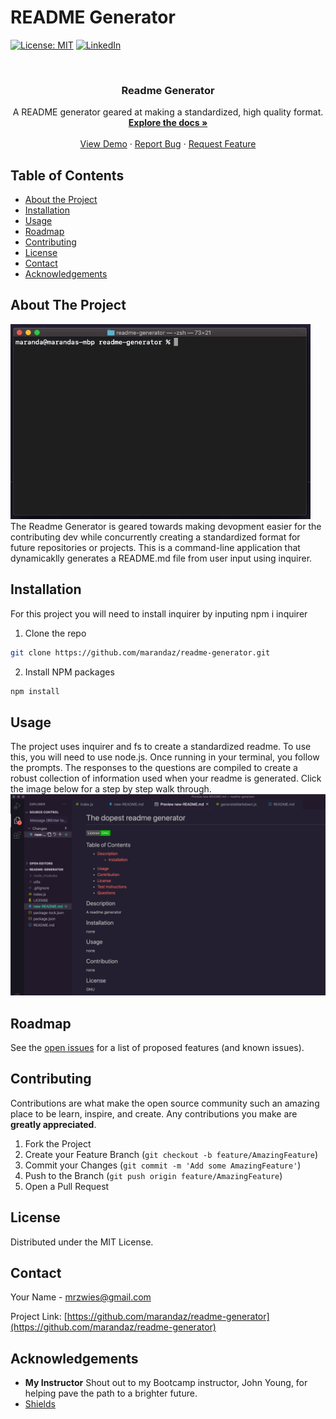 # README Generator

[![License: MIT](https://img.shields.io/badge/License-MIT-yellow.svg)](https://opensource.org/licenses/MIT)
[![LinkedIn](https://img.shields.io/badge/-LinkedIn-black.svg?style=flat-square&logo=linkedin&colorB=555)](https://www.linkedin.com/in/maranda-zwieschowski/)

<br />
<p align="center">
  <h3 align="center">Readme Generator</h3>

  <p align="center">
    A README generator geared at making a standardized, high quality format.
    <br />
    <a href="https://github.com/marandaz/readme-generator"><strong>Explore the docs »</strong></a>
    <br />
    <br />
    <a href="https://github.com/marandaz/readme-generator">View Demo</a>
    ·
    <a href="https://github.com/marandaz/readme-generator/issues">Report Bug</a>
    ·
    <a href="https://github.com/marandaz/readme-generator/issues">Request Feature</a>
  </p>
</p>



## Table of Contents

* [About the Project](#about-the-project) 
* [Installation](#installation)
* [Usage](#usage)
* [Roadmap](#roadmap)
* [Contributing](#contributing)
* [License](#license)
* [Contact](#contact)
* [Acknowledgements](#acknowledgements)


## About The Project
![README Generator Gif](/assets/giphy.gif)
The Readme Generator is geared towards making devopment easier for the contributing dev while concurrently creating a standardized format for future repositories or projects. This is a command-line application that dynamicaklly generates a README.md file from user input using inquirer. 


## Installation

For this project you will need to install inquirer by inputing npm i inquirer

1. Clone the repo
```sh
git clone https://github.com/marandaz/readme-generator.git
```
2. Install NPM packages
```sh
npm install
```


## Usage

The project uses inquirer and fs to create a standardized readme.  To use this, you will need to use node.js. Once running in your terminal, you follow the prompts. The responses to the questions are compiled to create a robust collection of information used when your readme is generated. Click the image below for a step by step walk through.
<br>
[![Example README using this app](./assets/readme.png)](https://youtu.be/n6MXNhV-ZuM)



## Roadmap

See the [open issues](https://github.com/marandaz/readme-generator/issues) for a list of proposed features (and known issues).


## Contributing

Contributions are what make the open source community such an amazing place to be learn, inspire, and create. Any contributions you make are **greatly appreciated**.

1. Fork the Project
2. Create your Feature Branch (`git checkout -b feature/AmazingFeature`)
3. Commit your Changes (`git commit -m 'Add some AmazingFeature'`)
4. Push to the Branch (`git push origin feature/AmazingFeature`)
5. Open a Pull Request


## License

Distributed under the MIT License.

## Contact

Your Name - mrzwies@gmail.com

Project Link: [https://github.com/marandaz/readme-generator](https://github.com/marandaz/readme-generator)

## Acknowledgements

* **My Instructor** Shout out to my Bootcamp instructor, John Young, for helping pave the path to a brighter future.  
* [Shields](https://shields.io/)
